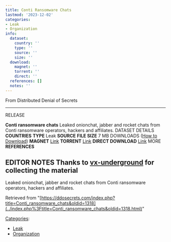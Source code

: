 ```yaml
---
title: Conti Ransomware Chats
lastmod: '2023-12-02'
categories:
- Leak
- Organization
info:
  dataset:
    country: ''
    type: ''
    source: ''
    size: ''
  download:
    magnet: ''
    torrent: ''
    direct: ''
  references: []
  notes: ''
---
```




From Distributed Denial of Secrets

---
RELEASE

**Conti ransomware chats**
Leaked onionchat, jabber and rocket chats from Conti ransomware operators, hackers and affiliates.
DATASET DETAILS
**COUNTRIES**
**TYPE** Leak
**SOURCE**
**FILE SIZE** 7 MB
DOWNLOADS ([How to Download](Torrents.html "Torrents"))
**MAGNET** [Link](magnet:?xt=urn:btih:9a90a9a506333372d6548ff96220215ea109ae58&dn=Conti%20ransomware%20chats&tr=udp%3A%2F%2F9.rarbg.to%3A2920&tr=udp%3A%2F%2Ftracker.opentrackr.org%3A1337&tr=udp%3A%2F%2Fexodus.desync.com%3A6969)
**TORRENT** [Link](../images/5/59/Conti_ransomware_chats.torrent)
**DIRECT DOWNLOAD** [Link](https://share.vx-underground.org/Conti/)
MORE
**REFERENCES**

**EDITOR NOTES**
Thanks to [vx-underground](https://vx-underground.org/) for collecting the material
---

Leaked onionchat, jabber and rocket chats from Conti ransomware
operators, hackers and affiliates.

Retrieved from
"[https://ddosecrets.com/index.php?title=Conti_ransomware_chats&oldid=1318](../index.php%3Ftitle=Conti_ransomware_chats&oldid=1318.html)"

[Categories](./Special:Categories.html "Special:Categories"):

- [Leak](./Category:Leak.html "Category:Leak")
- [Organization](./Category:Organization.html "Category:Organization")
